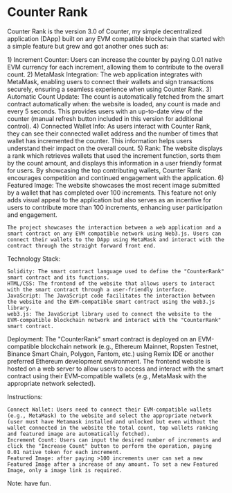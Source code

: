 # Counter Rank
Counter Rank is the version 3.0 of Counter, my simple decentralized application (DApp) built on any EVM compatible blockchain that started with a simple feature but grew and got another ones such as:

﻿1) Increment Counter: Users can increase the counter by paying 0.01 native EVM currency for each increment, allowing them to contribute to the overall count.
2) MetaMask Integration: The web application integrates with MetaMask, enabling users to connect their wallets and sign transactions securely, ensuring a seamless experience when using Counter Rank.
3) Automatic Count Update: The count is automatically fetched from the smart contract automatically when: the website is loaded, any count is made and every 5 seconds. This provides users with an up-to-date view of the counter (manual refresh button included in this version for additional control).
4) Connected Wallet Info: As users interact with Counter Rank, they can see their connected wallet address and the number of times that wallet has incremented the counter. This information helps users understand their impact on the overall count.
5) Rank: The website displays a rank which retrieves wallets that used the increment function, sorts them by the count amount, and displays this information in a user friendly format for users. By showcasing the top contributing wallets, Counter Rank encourages competition and continued engagement with the application.
6) Featured Image: The website showcases the most recent image submitted by a wallet that has completed over 100 increments. This feature not only adds visual appeal to the application but also serves as an incentive for users to contribute more than 100 increments, enhancing user participation and engagement.

    The project showcases the interaction between a web application and a smart contract on any EVM compatible network using Web3.js. Users can connect their wallets to the DApp using MetaMask and interact with the contract through the straight forward front end.
    
Technology Stack:

    Solidity: The smart contract language used to define the "CounterRank" smart contract and its functions.
    HTML/CSS: The frontend of the website that allows users to interact with the smart contract through a user-friendly interface.
    JavaScript: The JavaScript code facilitates the interaction between the website and the EVM-compatible smart contract using the web3.js library.
    web3.js: The JavaScript library used to connect the website to the EVM-compatible blockchain network and interact with the "CounterRank" smart contract.

Deployment:
The "CounterRank" smart contract is deployed on an EVM-compatible blockchain network (e.g., Ethereum Mainnet, Ropsten Testnet, Binance Smart Chain, Polygon, Fantom, etc.) using Remix IDE or another preferred Ethereum development environment. The frontend website is hosted on a web server to allow users to access and interact with the smart contract using their EVM-compatible wallets (e.g., MetaMask with the appropriate network selected).

Instructions:

    Connect Wallet: Users need to connect their EVM-compatible wallets (e.g., MetaMask) to the website and select the appropriate network (user must have Metamask installed and unlocked but even without the wallet connected in the website the total count, top wallets ranking and featured image are automatically fetched).
    Increment Count: Users can input the desired number of increments and click the "Increase Count" button to perform the operation, paying 0.01 native token for each increment.
    Featured Image: after paying >100 increments user can set a new Featured Image after a increase of any amount. To set a new Featured Image, only a image link is required.
    
Note: have fun.
